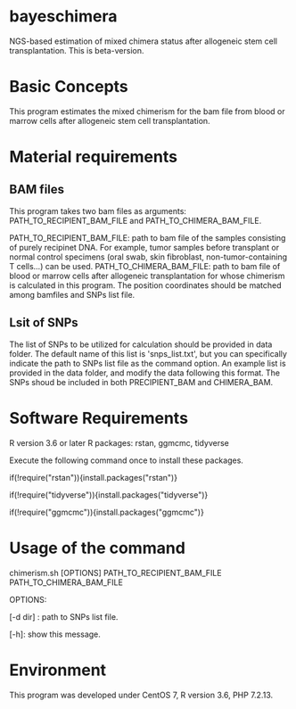 # bayeschimera
NGS-based estimation of mixed chimera status after allogeneic stem cell transplantation.
This is beta-version. 


#  Basic Concepts
This program estimates the mixed chimerism for the bam file from blood or marrow cells after allogeneic stem cell transplantation. 


#  Material requirements

## BAM files
This program takes two bam files as arguments: PATH_TO_RECIPIENT_BAM_FILE and PATH_TO_CHIMERA_BAM_FILE. 

PATH_TO_RECIPIENT_BAM_FILE: path to bam file of the samples consisting of purely recipinet DNA. For example, tumor samples before transplant or normal control specimens (oral swab, skin fibroblast, non-tumor-containing T cells...) can be used.
PATH_TO_CHIMERA_BAM_FILE: path to bam file of blood or marrow cells after allogeneic transplantation for whose chimerism is calculated in this program. The position coordinates should be matched among bamfiles and SNPs list file. 


## Lsit of SNPs
The list of SNPs to be utilized for calculation should be provided in data folder.
The default name of this list is 'snps_list.txt', but you can specifically indicate the path to SNPs list file as the command option. 
An example list is provided in the data folder, and modify the data following this format. 
The SNPs shoud be included in both PRECIPIENT_BAM and CHIMERA_BAM. 


#  Software Requirements
R version 3.6 or later
R packages: rstan, ggmcmc, tidyverse

Execute the following command once to install these packages. 

if(!require("rstan")){install.packages("rstan")}

if(!require("tidyverse")){install.packages("tidyverse")}

if(!require("ggmcmc")){install.packages("ggmcmc")}

#  Usage of the command
chimerism.sh [OPTIONS] PATH_TO_RECIPIENT_BAM_FILE  PATH_TO_CHIMERA_BAM_FILE

OPTIONS:

[-d dir] : path to SNPs list file.

[-h]: show this message.


# Environment
This program was developed under CentOS 7, R version 3.6, PHP 7.2.13.
